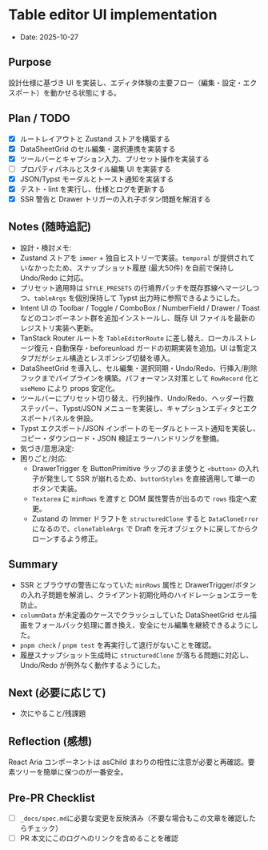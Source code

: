 # Table editor UI implementation

- Date: 2025-10-27

## Purpose

設計仕様に基づき UI を実装し、エディタ体験の主要フロー（編集・設定・エクスポート）を動かせる状態にする。

## Plan / TODO

- [x] ルートレイアウトと Zustand ストアを構築する
- [x] DataSheetGrid のセル編集・選択連携を実装する
- [x] ツールバーとキャプション入力、プリセット操作を実装する
- [ ] プロパティパネルとスタイル編集 UI を実装する
- [x] JSON/Typst モーダルとトースト通知を実装する
- [x] テスト・lint を実行し、仕様とログを更新する
- [x] SSR 警告と Drawer トリガーの入れ子ボタン問題を解消する

## Notes (随時追記)

- 設計・検討メモ:
- Zustand ストアを `immer` + 独自ヒストリーで実装。`temporal` が提供されていなかったため、スナップショット履歴 (最大50件) を自前で保持し Undo/Redo に対応。
- プリセット適用時は `STYLE_PRESETS` の行境界パッチを既存罫線へマージしつつ、`tableArgs` を個別保持して Typst 出力時に参照できるようにした。
- Intent UI の Toolbar / Toggle / ComboBox / NumberField / Drawer / Toast などのコンポーネント群を追加インストールし、既存 UI ファイルを最新のレジストリ実装へ更新。
- TanStack Router ルートを `TableEditorRoute` に差し替え、ローカルストレージ復元・自動保存・beforeunload ガードの初期実装を追加。UI は暫定スタブだがシェル構造とレスポンシブ切替を導入。
- DataSheetGrid を導入し、セル編集・選択同期・Undo/Redo、行挿入/削除フックまでパイプラインを構築。パフォーマンス対策として `RowRecord` 化と `useMemo` により props 安定化。
- ツールバーにプリセット切り替え、行列操作、Undo/Redo、ヘッダー行数ステッパー、Typst/JSON メニューを実装し、キャプションエディタとエクスポートパネルを併設。
- Typst エクスポート/JSON インポートのモーダルとトースト通知を実装し、コピー・ダウンロード・JSON 検証エラーハンドリングを整備。
- 気づき/意思決定:
- 困りごと/対応:
  - DrawerTrigger を ButtonPrimitive ラップのまま使うと `<button>` の入れ子が発生して SSR が崩れるため、`buttonStyles` を直接適用して単一のボタンで実装。
  - `Textarea` に `minRows` を渡すと DOM 属性警告が出るので `rows` 指定へ変更。
  - Zustand の Immer ドラフトを `structuredClone` すると `DataCloneError` になるので、`cloneTableArgs` で Draft を元オブジェクトに戻してからクローンするよう修正。

## Summary

- SSR とブラウザの警告になっていた `minRows` 属性と DrawerTrigger/ボタンの入れ子問題を解消し、クライアント初期化時のハイドレーションエラーを防止。
- `columnData` が未定義のケースでクラッシュしていた DataSheetGrid セル描画をフォールバック処理に置き換え、安全にセル編集を継続できるようにした。
- `pnpm check` / `pnpm test` を再実行して退行がないことを確認。
- 履歴スナップショット生成時に `structuredClone` が落ちる問題に対応し、Undo/Redo が例外なく動作するようにした。

## Next (必要に応じて)

- 次にやること/残課題

## Reflection (感想)

React Aria コンポーネントは asChild まわりの相性に注意が必要と再確認。要素ツリーを簡単に保つのが一番安全。

## Pre-PR Checklist

- [ ] `_docs/spec.md`に必要な変更を反映済み（不要な場合もこの文章を確認したらチェック）
- [ ] PR 本文にこのログへのリンクを含めることを確認
